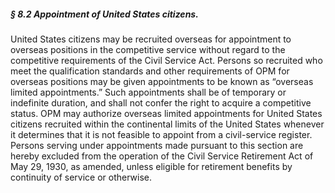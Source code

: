 ##### § 8.2 Appointment of United States citizens. #####

United States citizens may be recruited overseas for appointment to overseas positions in the competitive service without regard to the competitive requirements of the Civil Service Act. Persons so recruited who meet the qualification standards and other requirements of OPM for overseas positions may be given appointments to be known as “overseas limited appointments.” Such appointments shall be of temporary or indefinite duration, and shall not confer the right to acquire a competitive status. OPM may authorize overseas limited appointments for United States citizens recruited within the continental limits of the United States whenever it determines that it is not feasible to appoint from a civil-service register. Persons serving under appointments made pursuant to this section are hereby excluded from the operation of the Civil Service Retirement Act of May 29, 1930, as amended, unless eligible for retirement benefits by continuity of service or otherwise.